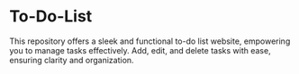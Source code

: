 # To-Do-List
This repository offers a sleek and functional to-do list website, empowering you to manage tasks effectively.  Add, edit, and delete tasks with ease, ensuring clarity and organization.
